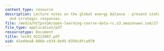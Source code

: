 ```yaml
---
content_type: resource
description: Lecture notes on the global energy balance - present status, future trends,
  and strategic responses.
file: /media/https%3A/open-learning-course-data-rc.s3.amazonaws.com/17-906-reading-seminar-in-social-science-the-geopolitics-and-geoeconomics-of-global-energy-spring-2007/42eddea8886bcb348e958356c8fca970_lec03_02222007.pdf
file_type: application/pdf
resourcetype: Document
title: lec03_02222007.pdf
uid: 42eddea8-886b-cb34-8e95-8356c8fca970
---
```

